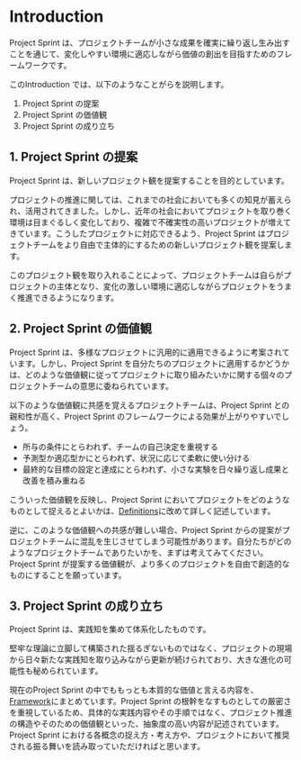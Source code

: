 # Introduction

Project Sprint は、プロジェクトチームが小さな成果を確実に繰り返し生み出すことを通じて、変化しやすい環境に適応しながら価値の創出を目指すためのフレームワークです。

このIntroduction では、以下のようなことがらを説明します。
  1. Project Sprint の提案
  2. Project Sprint の価値観
  3. Project Sprint の成り立ち

## 1. Project Sprint の提案

Project Sprint は、新しいプロジェクト観を提案することを目的としています。

プロジェクトの推進に関しては、これまでの社会においても多くの知見が蓄えられ、活用されてきました。しかし、近年の社会においてプロジェクトを取り巻く環境は目まぐるしく変化しており、複雑で不確実性の高いプロジェクトが増えてきています。こうしたプロジェクトに対応できるよう、Project Sprint はプロジェクトチームをより自由で主体的にするための新しいプロジェクト観を提案します。

このプロジェクト観を取り入れることによって、プロジェクトチームは自らがプロジェクトの主体となり、変化の激しい環境に適応しながらプロジェクトをうまく推進できるようになります。

## 2. Project Sprint の価値観

Project Sprint は、多様なプロジェクトに汎用的に適用できるように考案されています。しかし、Project Sprint を自分たちのプロジェクトに適用するかどうかは、どのような価値観に従ってプロジェクトに取り組みたいかに関する個々のプロジェクトチームの意思に委ねられています。

以下のような価値観に共感を覚えるプロジェクトチームは、Project Sprint との親和性が高く、Project Sprint のフレームワークによる効果が上がりやすいでしょう。

- 所与の条件にとらわれず、チームの自己決定を重視する
- 予測型か適応型かにとらわれず、状況に応じて柔軟に使い分ける
- 最終的な目標の設定と達成にとらわれず、小さな実験を日々繰り返し成果と改善を積み重ねる

こういった価値観を反映し、Project Sprint においてプロジェクトをどのようなものとして捉えるとよいかは、[Definitions](definitions.md)に改めて詳しく記述しています。

逆に、このような価値観への共感が難しい場合、Project Sprint からの提案がプロジェクトチームに混乱を生じさせてしまう可能性があります。自分たちがどのようなプロジェクトチームでありたいかを、まずは考えてみてください。Project Sprint が提案する価値観が、より多くのプロジェクトを自由で創造的なものにすることを願っています。

## 3. Project Sprint の成り立ち

Project Sprint は、実践知を集めて体系化したものです。

堅牢な理論に立脚して構築された揺るぎないものではなく、プロジェクトの現場から日々新たな実践知を取り込みながら更新が続けられており、大きな進化の可能性も秘められています。

現在のProject Sprint の中でももっとも本質的な価値と言える内容を、[Framework](framework.md)にまとめています。Project Sprint の根幹をなすものとしての厳密さを重視しているため、具体的な実践内容やその手順ではなく、プロジェクト推進の構造やそのための価値観といった、抽象度の高い内容が記述されています。Project Sprint における各概念の捉え方・考え方や、プロジェクトにおいて推奨される振る舞いを読み取っていただければと思います。
